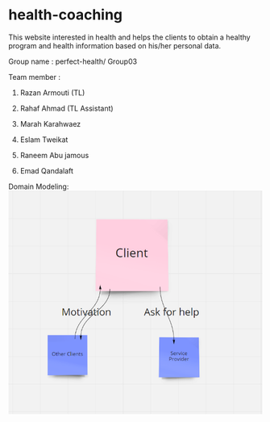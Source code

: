 # health-coaching
This website interested in health and helps the clients to obtain a healthy program and health information based on his/her personal data.  

Group name : perfect-health/ Group03

Team member :
1. Razan Armouti (TL)

2. Rahaf Ahmad (TL Assistant)

3. Marah Karahwaez

4. Eslam Tweikat

5. Raneem Abu jamous

6. Emad Qandalaft


Domain Modeling:
![Domain Modeling](./img/DomainModel.png)